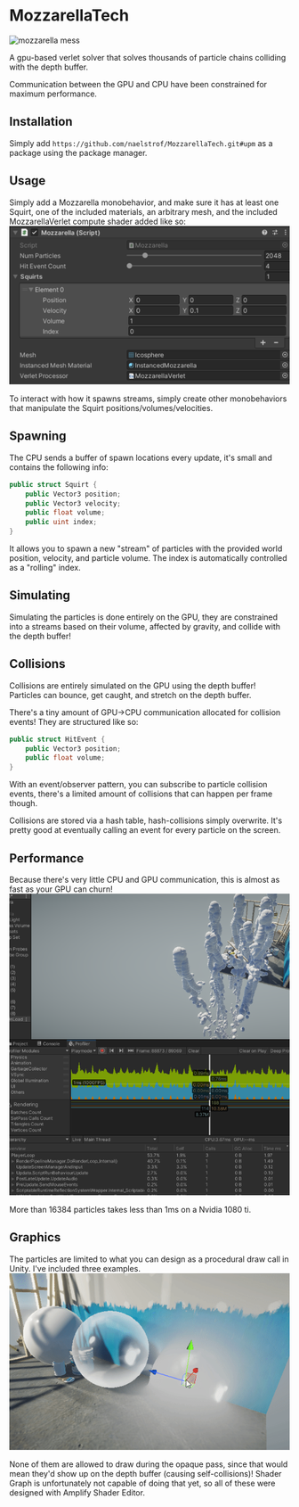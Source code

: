# MozzarellaTech

![mozzarella mess](2jbZIjuo13.gif)

A gpu-based verlet solver that solves thousands of particle chains colliding with the depth buffer.

Communication between the GPU and CPU have been constrained for maximum performance.

## Installation
Simply add `https://github.com/naelstrof/MozzarellaTech.git#upm` as a package using the package manager.

## Usage
Simply add a Mozzarella monobehavior, and make sure it has at least one Squirt, one of the included materials, an arbitrary mesh, and the included MozzarellaVerlet compute shader added like so: 
![monobehavior example](example.png)

To interact with how it spawns streams, simply create other monobehaviors that manipulate the Squirt positions/volumes/velocities.

## Spawning
The CPU sends a buffer of spawn locations every update, it's small and contains the following info:
```c#
public struct Squirt {
    public Vector3 position;
    public Vector3 velocity;
    public float volume;
    public uint index;
}
```
It allows you to spawn a new "stream" of particles with the provided world position, velocity, and particle volume. The index is automatically controlled as a "rolling" index.

## Simulating
Simulating the particles is done entirely on the GPU, they are constrained into a streams based on their volume, affected by gravity, and collide with the depth buffer!

## Collisions
Collisions are entirely simulated on the GPU using the depth buffer! Particles can bounce, get caught, and stretch on the depth buffer.

There's a tiny amount of GPU->CPU communication allocated for collision events! They are structured like so:
```c#
public struct HitEvent {
    public Vector3 position;
    public float volume;
}
```
With an event/observer pattern, you can subscribe to particle collision events, there's a limited amount of collisions that can happen per frame though.

Collisions are stored via a hash table, hash-collisions simply overwrite. It's pretty good at eventually calling an event for every particle on the screen.

## Performance
Because there's very little CPU and GPU communication, this is almost as fast as your GPU can churn!
![2ms performance](performance.png)

More than 16384 particles takes less than 1ms on a Nvidia 1080 ti.

## Graphics
The particles are limited to what you can design as a procedural draw call in Unity. I've included three examples.
![three sphere examples](9E5VCnxCVR.gif)

None of them are allowed to draw during the opaque pass, since that would mean they'd show up on the depth buffer (causing self-collisions)! Shader Graph is unfortunately not capable of doing that yet, so all of these were designed with Amplify Shader Editor.
